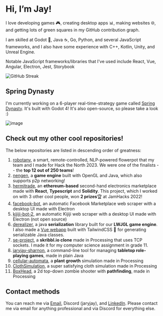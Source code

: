 # Hi, I’m Jay!

I love developing games 🎮, creating desktop apps 📊, making websites 🌐, and getting lots of green squares in my GitHub contribution graph.

I am skilled at Godot 🤖, Java ☕, Go, Python, and several JavaScript frameworks, and I also have some experience with C++, Kotlin, Unity, and Unreal Engine.

Notable JavaScript frameworks/libraries that I've used include React, Vue, Angular, Electron, Jest, Storybook

![GitHub Streak](https://streak-stats.demolab.com?user=JaryJay&theme=tokyonight&background=45%2C0C3269%2C832D4B&border=0D1117)

## Spring Dynasty

I'm currently working on a 6-player real-time-strategy game called [Spring Dynasty](https://github.com/JaryJay/spring-dynasty). It's built with Godot 4! It's also open-source, so please take a look :)

![image](https://github.com/JaryJay/JaryJay/assets/47123100/b8181df4-5b4e-48ac-b519-52a67cc1e4b0)

## Check out my other cool repositories!
The below repositories are listed in descending order of greatness:

1. [robotany](https://devpost.com/software/the-plant-whisperer), a smart, remote-controlled, NLP-powered flowerpot that my team and I made for Hack the North 2023. We were one of the finalists -- the **top 12 out of 250 teams**!
1. [nengen](https://github.com/virtual-cardboard/nengen), a **game engine** built with OpenGL and Java, which also supports p2p networking!
1. [hermitrade](https://devpost.com/software/hermitrade), an **ethereum-based** second-hand electronics marketplace made with **React**, **Typescript** and **Solidity**. This project, which I worked on with 3 other cool people, won **2 prizes**🏆 at JamHacks 2022!
1. [facebook-bot](https://github.com/JaryJay/facebook-bot), an automatic Facebook Marketplace web scraper with a desktop UI made with Electron
1. [kijiji-bot-2](https://github.com/JaryJay/kijiji-bot-2), an automatic Kijiji web scraper with a desktop UI made with Electron (not open source)
1. [derealizer](https://github.com/virtual-cardboard/derealizer), a java **serialization** library built for our **LWJGL game engine**. I also made a [Vue webapp](https://derealizer-class-generator.netlify.app/#/generate) built with TailwindCSS 🍃 for generating serializable Java classes.
1. [se-project](https://github.com/JaryJay/se-project), a **skribbl.io clone** made in Processing that uses TCP sockets. I made it for my computer science assignment in grade 11.
1. [jaryjay-sharnon](https://github.com/JaryJay/jaryjay-sharnon), a command-line tool for managing **tabletop role-playing games**, made in plain Java
1. [cellular-automata](https://github.com/JaryJay/cellular-automata), a **plant growth** simulation made in Processing
1. [ClothSimulation](https://github.com/JaryJay/ClothSimulation), a super satisfying cloth simulation made in Processing
1. [BoxHead](https://github.com/JaryJay/BoxHead), a 2d top-down zombie shooter with **pathfinding**, made in Processing

## Contact methods

You can reach me via [Email](mailto:jay.jrjren@gmail.com), Discord (jaryjay), and [LinkedIn](https://www.linkedin.com/in/jay-yuan-ren-107892211/). Please contact me via email for anything professional and via Discord for everything else.
